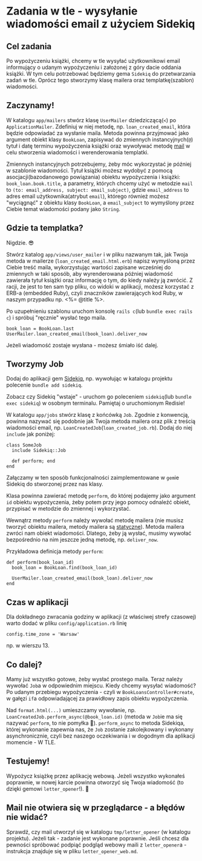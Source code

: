 # Zadania w tle - wysyłanie wiadomości email z użyciem Sidekiq
## Cel zadania

Po wypożyczeniu książki, chcemy w tle wysyłać użytkownikowi email informujący o udanym wypożyczeniu i założonej z góry dacie oddania książki. W tym celu potrzebować będziemy gema `Sidekiq` do przetwarzania zadań w tle. Oprócz tego stworzymy klasę mailera oraz templatkę(szablon) wiadomości.

## Zaczynamy!

W katalogu `app/mailers` stwórz klasę `UserMailer` dziedziczącą(`<`) po `ApplicationMailer`. Zdefiniuj w niej metodę, np. `loan_created_email`, która będzie odpowiadać za wysłanie maila. Metoda powinna przyjmować jako argument obiekt klasy `BookLoan`, zapisywać do zmiennych instancyjnych(`@`) tytuł i datę terminu wypożyczenia książki oraz wywoływać metodę [mail](https://api.rubyonrails.org/v7.0.4.2/classes/ActionMailer/Base.html#method-i-mail) w celu stworzenia wiadomości i werenderowania templatki.

Zmiennych instancyjnych potrzebujemy, żeby móc wykorzystać je później w szablonie wiadomości. Tytuł książki możesz wydobyć z pomocą asocjacji(bazodanowego powiązania) obiektu wypożyczenia i książki: `book_loan.book.title`, a parametry, których chcemy użyć w metodzie `mail` to `(to: email_address, subject: email_subject)`, gdzie `email_address` to adres email użytkownika(atrybut `email`), którego również możesz "wyciągnąć" z obiektu klasy `BookLoan`, a `email_subject` to wymyślony przez Ciebie temat wiadomości podany jako `String`.

## Gdzie ta templatka?

Nigdzie. 😎

Stwórz katalog `app/views/user_mailer` i w pliku nazwanym tak, jak Twoja metoda w mailerze (`loan_created_email.html.erb`) napisz wymyśloną przez Ciebie treść maila, wykorzystując wartości zapisane wcześniej do zmiennych w taki sposób, aby wyrenderowana później wiadomość zawierała tytuł książki oraz informację o tym, do kiedy należy ją zwrócić. Z racji, że jest to ten sam typ pliku, co widoki w aplikacji, możesz korzystać z ERB-a (embedded Ruby), czyli znaczników zawierających kod Ruby, w naszym przypadku np. <%= @title %>.

Po uzupełnieniu szablonu uruchom konsolę `rails c`(lub `bundle exec rails c`) i spróbuj "ręcznie" wysłać tego maila.

```
book_loan = BookLoan.last
UserMailer.loan_created_email(book_loan).deliver_now
```

Jeżeli wiadomość zostaje wysłana - możesz śmiało iść dalej.

## Tworzymy Job

Dodaj do aplikacji gem [Sidekiq](https://github.com/sidekiq/sidekiq), np. wywołując w katalogu projektu polecenie `bundle add sidekiq`.

Zobacz czy Sidekiq "wstaje" - uruchom go poleceniem `sidekiq`(lub `bundle exec sidekiq`) w osobnym terminalu. Pamiętaj o uruchomionym Redisie!

W katalogu `app/jobs` stwórz klasę z końcówką `Job`. Zgodnie z konwencją, powinna nazywać się podobnie jak Twoja metoda mailera oraz plik z treścią wiadomości email, np. `LoanCreatedJob`(`loan_created_job.rb`). Dodaj do niej `include` jak poniżej:
```
class SomeJob
  include Sidekiq::Job

  def perform; end
end
```

Załączamy w ten sposób funkcjonalności zaimplementowane w `gem`ie Sidekiq do stworzonej przez nas klasy.

Klasa powinna zawierać metodę `perform`, do której podajemy jako argument `id` obiektu wypożyczenia, żeby potem przy jego pomocy odnaleźć obiekt, przypisać w metodzie do zmiennej i wykorzystać.

Wewnątrz metody `perform` należy wywołać metodę mailera (nie musisz tworzyć obiektu mailera, metody mailera są [statyczne](https://pl.wikipedia.org/wiki/Metoda_statyczna)).
Metoda mailera zwróci nam obiekt wiadomości. Dlatego, żeby ją wysłać, musimy wywołać bezpośrednio na nim jeszcze jedną metodę, np. `deliver_now`.

Przykładowa definicja metody `perform`:
```
def perform(book_loan_id)
  book_loan = BookLoan.find(book_loan_id)

  UserMailer.loan_created_email(book_loan).deliver_now
end
```

## Czas w aplikacji

Dla dokładnego zwracania godziny w aplikacji (z właściwej strefy czasowej) warto dodać w pliku `config/application.rb` linię
```
config.time_zone = 'Warsaw'
```
np. w wierszu 13.

## Co dalej?

Mamy już wszystko gotowe, żeby wysłać prostego maila. Teraz należy wywołać `Job`a w odpowiednim miejscu. Kiedy chcemy wysyłać wiadomość? Po udanym przebiegu wypożyczenia - czyli w `BookLoansController#create`, w gałęzi `if`a odpowiadającej za prawidłowy zapis obiektu wypożyczenia.

Nad `format.html(...)` umieszczamy wywołanie, np. `LoanCreatedJob.perform_async(@book_loan.id)` (metoda w `Job`ie ma się nazywać `perform`, to nie pomyłka 🙂). `perform_async` to metoda Sidekiqa, której wykonanie zapewnia nas, że `Job` zostanie zakolejkowany i wykonany asynchronicznie, czyli bez naszego oczekiwania i w dogodnym dla aplikacji momencie - W TLE.

## Testujemy!

Wypożycz książkę przez aplikację webową. Jeżeli wszystko wykonałeś poprawnie, w nowej karcie powinna otworzyć się Twoja wiadomość (to dzięki gemowi `letter_opener`!). 👏

## Mail nie otwiera się w przeglądarce - a błędów nie widać?

Sprawdź, czy mail utworzył się w katalogu `tmp/letter_opener` (w katalogu projektu). Jeżeli tak - zadanie jest wykonane poprawnie. Jeśli chcesz dla pewności spróbować podpiąć podgląd webowy maili z `letter_opener`a - instrukcja znajduje się w pliku `letter_opener_web.md`.
